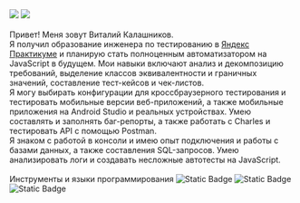 
<img src="https://i.ibb.co/hRD0Xzj/download-3.gif" />
<img src="https://i.ibb.co/WFL8m0C/download-5.gif" />
<br>
<br>Привет! Меня зовут Виталий Калашников.
<br> 
Я получил образование инженера по тестированию в <a href="https://practicum.yandex.ru/qa-engineer/?from=catalog">Яндекс Практикуме</a>  и планирую стать полноценным автоматизатором на JavaScript в будущем. Мои навыки включают анализ и декомпозицию требований, выделение классов эквивалентности и граничных значений, составление тест-кейсов и чек-листов. <br>Я могу выбирать конфигурации для кроссбраузерного тестирования и тестировать мобильные версии веб-приложений, а также мобильные приложения на Android Studio и реальных устройствах. Умею составлять и заполнять баг-репорты, а также работать с Charles и тестировать API с помощью Postman.<br>
Я знаком с работой в консоли и имею опыт подключения и работы с базами данных, а также составления SQL-запросов. Умею анализировать логи и создавать несложные автотесты на JavaScript.
<br>
<br>
Инструменты и языки программирования

<img alt="Static Badge" src="https://img.shields.io/badge/Charles-FFBF00">
<img alt="Static Badge" src="https://img.shields.io/badge/Charles-7A005C">
<img alt="Static Badge" src="https://img.shields.io/badge/Charles-006561">

